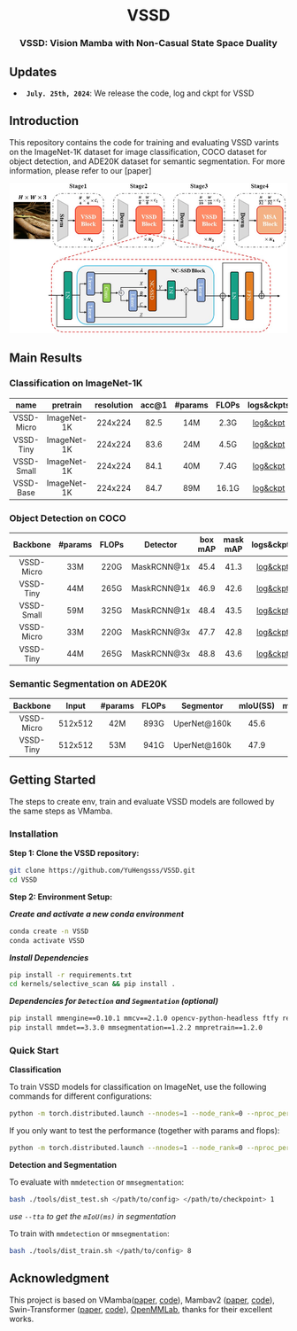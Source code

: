 
<div align="center">
<h1>VSSD </h1>
<h3>VSSD:  Vision Mamba with Non-Casual State Space Duality</h3>

[//]: # (Paper: &#40;[arXiv:2405.14174]&#40;https://arxiv.org/abs/2405.14174&#41;&#41;)
</div>

## Updates
* **` July. 25th, 2024`**: We release the code, log and ckpt for VSSD


## Introduction
This repository contains the code for training and evaluating VSSD varints on the ImageNet-1K dataset for image classification, COCO dataset for object detection, and ADE20K dataset for semantic segmentation.
For more information, please refer to our [paper]

[//]: # (&#40;https://arxiv.org/abs/2405.14174&#41;.)

<p align="center">
  <img src="./assets/overall_arc.jpg" width="800" />
</p>

## Main Results

### **Classification on ImageNet-1K**

|    name    | pretrain | resolution | acc@1 | #params | FLOPs |                                               logs&ckpts                                                | 
|:----------:| :---: | :---: |:-----:|:-------:|:-----:|:-------------------------------------------------------------------------------------------------------:| 
| VSSD-Micro | ImageNet-1K | 224x224 | 82.5  |   14M   | 2.3G  |   [log&ckpt](https://drive.google.com/drive/folders/1XWqLj4neH-MGktIe35l1orVUrKr6ry5V?usp=drive_link)   |
| VSSD-Tiny  | ImageNet-1K | 224x224 | 83.6  |   24M   | 4.5G  |                                              [log&ckpt](https://drive.google.com/drive/folders/1fguht9zoIBmS1WD9prqzYHD0APPG16Ub?usp=drive_link)                                              | 
| VSSD-Small | ImageNet-1K | 224x224 | 84.1  |   40M   | 7.4G  |                                              [log&ckpt](https://drive.google.com/drive/folders/1uXSfgD7A4ZVHRqcFFS7OQhbXIzVkoxB9?usp=drive_link)                                              | 
| VSSD-Base  | ImageNet-1K | 224x224 | 84.7  |   89M   | 16.1G |                                              [log&ckpt](https://drive.google.com/drive/folders/18KDn-jIi3NKnZ6e7Gd0-luEbbqQ1Q_6G?usp=drive_link)                                              | 

### **Object Detection on COCO**
  
|  Backbone  | #params | FLOPs | Detector | box mAP | mask mAP |     logs&ckpts     | 
|:----------:|:-------:|:-----:| :---: |:-------:|:--------:|:------------------:|
| VSSD-Micro |   33M   | 220G  | MaskRCNN@1x |  45.4   |   41.3   | [log&ckpt](https://drive.google.com/drive/folders/1yc_b0s4eE6iasEWIOSfiErIUew5747lf?usp=drive_link) |
| VSSD-Tiny  |   44M   | 265G  | MaskRCNN@1x |  46.9   |   42.6   | [log&ckpt](https://drive.google.com/drive/folders/1HZpm3s0gZnMb6Vh0WLqDzaFkp9-pSaXv?usp=drive_link) |
| VSSD-Small |   59M   | 325G  | MaskRCNN@1x |  48.4   |   43.5   | [log&ckpt](https://drive.google.com/drive/folders/1aBSa3hbHs7snNcQG_YY392GF9gINA2Io?usp=drive_link) |
| VSSD-Micro |   33M   | 220G  | MaskRCNN@3x |  47.7   |   42.8   | [log&ckpt](https://drive.google.com/drive/folders/1JIPfOIpYcKFbyeItiZBg5W2eXOzXXyXu?usp=drive_link) |
| VSSD-Tiny  |   44M   | 265G  | MaskRCNN@3x |  48.8   |   43.6   | [log&ckpt](https://drive.google.com/drive/folders/1ft17N0xme0gVmne6FISOoRZSuSWF42VF?usp=drive_link) |


### **Semantic Segmentation on ADE20K**

|   Backbone    | Input| #params | FLOPs | Segmentor | mIoU(SS) | mIoU(MS) |                                                                                          logs&ckpts                                                                                          |
|:-------------:| :---: |:-------:|:-----:| :---: |:--------:|:--------:|:--------------------------------------------------------------------------------------------------------------------------------------------------------------------------------------------:|
|VSSD-Micro | 512x512 |   42M   | 893G  | UperNet@160k |   45.6   |   46.0   |                                             [log&ckpt](https://drive.google.com/drive/folders/1hJvpasGSFriz2IAci4nPLs9Su-sp8p3-?usp=drive_link)                                              | 
|  VSSD-Tiny   | 512x512 |   53M   | 941G  | UperNet@160k |   47.9   |   48.7   |                                             [log&ckpt](https://drive.google.com/drive/folders/1Jj8J0qAmuvKua4memX-eF-Ajd_ORJaUs?usp=drive_link)                                              | 


## Getting Started
The steps to create env, train and evaluate VSSD models are followed by the same steps as VMamba.

### Installation

**Step 1: Clone the VSSD repository:**

```bash
git clone https://github.com/YuHengsss/VSSD.git
cd VSSD
```

**Step 2: Environment Setup:**

***Create and activate a new conda environment***

```bash
conda create -n VSSD
conda activate VSSD
```

***Install Dependencies***

```bash
pip install -r requirements.txt
cd kernels/selective_scan && pip install .
```
<!-- cd kernels/cross_scan && pip install . -->


***Dependencies for `Detection` and `Segmentation` (optional)***

```bash
pip install mmengine==0.10.1 mmcv==2.1.0 opencv-python-headless ftfy regex
pip install mmdet==3.3.0 mmsegmentation==1.2.2 mmpretrain==1.2.0
```

<!-- conda create -n cu12 python=3.10 -y && conda activate cu12
pip install torch torchvision torchaudio --index-url https://download.pytorch.org/whl/cu121
# install cuda121 for windows
# install https://visualstudio.microsoft.com/visual-cpp-build-tools/
pip install timm==0.4.12 fvcore packaging -->


### Quick Start

**Classification**

To train VSSD models for classification on ImageNet, use the following commands for different configurations:

```bash
python -m torch.distributed.launch --nnodes=1 --node_rank=0 --nproc_per_node=8 --master_addr="127.0.0.1" --master_port=29501 main.py --cfg </path/to/config> --batch-size 128 --data-path </path/of/dataset> --output /tmp
```

If you only want to test the performance (together with params and flops):

```bash
python -m torch.distributed.launch --nnodes=1 --node_rank=0 --nproc_per_node=1 --master_addr="127.0.0.1" --master_port=29501 main.py --cfg </path/to/config> --batch-size 128 --data-path </path/of/dataset> --output /tmp --resume </path/of/checkpoint> --eval
```

**Detection and Segmentation**

To evaluate with `mmdetection` or `mmsegmentation`:
```bash
bash ./tools/dist_test.sh </path/to/config> </path/to/checkpoint> 1
```
*use `--tta` to get the `mIoU(ms)` in segmentation*

To train with `mmdetection` or `mmsegmentation`:
```bash
bash ./tools/dist_train.sh </path/to/config> 8
```


[//]: # (## Citation)

[//]: # (If VSSD is helpful for your research, please cite the following paper:)

[//]: # (```)

[//]: # (@article{shi2024multiscale,)

[//]: # (      title={Multi-Scale VMamba: Hierarchy in Hierarchy Visual State Space Model}, )

[//]: # (      author={Yuheng Shi and Minjing Dong and Chang Xu},)

[//]: # (      journal={arXiv preprint arXiv:2405.14174},)

[//]: # (      year={2024})

[//]: # (})

[//]: # (```)

## Acknowledgment

This project is based on VMamba([paper](https://arxiv.org/abs/2401.10166), [code](https://github.com/MzeroMiko/VMamba)), Mambav2 ([paper](https://arxiv.org/abs/2405.21060), [code](https://github.com/state-spaces/mamba)), Swin-Transformer ([paper](https://arxiv.org/pdf/2103.14030.pdf), [code](https://github.com/microsoft/Swin-Transformer)), [OpenMMLab](https://github.com/open-mmlab),
 thanks for their excellent works.

